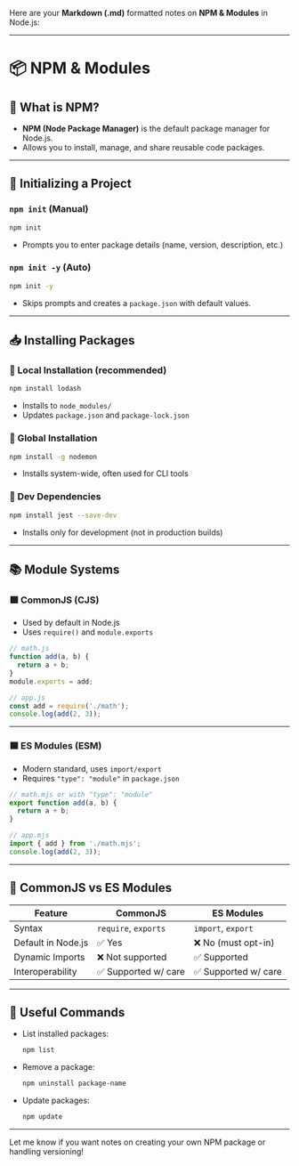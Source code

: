 Here are your **Markdown (.md)** formatted notes on **NPM & Modules** in Node.js:

---

# 📦 NPM & Modules

## 🔧 What is NPM?

* **NPM (Node Package Manager)** is the default package manager for Node.js.
* Allows you to install, manage, and share reusable code packages.

---

## 🚀 Initializing a Project

### `npm init` (Manual)

```bash
npm init
```

* Prompts you to enter package details (name, version, description, etc.)

### `npm init -y` (Auto)

```bash
npm init -y
```

* Skips prompts and creates a `package.json` with default values.

---

## 📥 Installing Packages

### 🔹 Local Installation (recommended)

```bash
npm install lodash
```

* Installs to `node_modules/`
* Updates `package.json` and `package-lock.json`

### 🔹 Global Installation

```bash
npm install -g nodemon
```

* Installs system-wide, often used for CLI tools

### 🔹 Dev Dependencies

```bash
npm install jest --save-dev
```

* Installs only for development (not in production builds)

---

## 📚 Module Systems

### 🟩 CommonJS (CJS)

* Used by default in Node.js
* Uses `require()` and `module.exports`

```js
// math.js
function add(a, b) {
  return a + b;
}
module.exports = add;

// app.js
const add = require('./math');
console.log(add(2, 3));
```

---

### 🟦 ES Modules (ESM)

* Modern standard, uses `import/export`
* Requires `"type": "module"` in `package.json`

```js
// math.mjs or with "type": "module"
export function add(a, b) {
  return a + b;
}

// app.mjs
import { add } from './math.mjs';
console.log(add(2, 3));
```

---

## 🔁 CommonJS vs ES Modules

| Feature            | CommonJS             | ES Modules          |
| ------------------ | -------------------- | ------------------- |
| Syntax             | `require`, `exports` | `import`, `export`  |
| Default in Node.js | ✅ Yes                | ❌ No (must opt-in)  |
| Dynamic Imports    | ❌ Not supported      | ✅ Supported         |
| Interoperability   | ✅ Supported w/ care  | ✅ Supported w/ care |

---

## 🧪 Useful Commands

* List installed packages:

  ```bash
  npm list
  ```
* Remove a package:

  ```bash
  npm uninstall package-name
  ```
* Update packages:

  ```bash
  npm update
  ```

---

Let me know if you want notes on creating your own NPM package or handling versioning!
